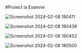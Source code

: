 #Proiect la Examne

![Screenshot 2024-02-08 180411](https://github.com/valentin21062000/Sait_Mini-Magazin-Phone/assets/93271040/793d601f-03ce-4605-8d23-256d92efcdcc)


![Screenshot 2024-02-08 180436](https://github.com/valentin21062000/Sait_Mini-Magazin-Phone/assets/93271040/f7a6b820-9ffd-45c3-8db2-e73417c04fed)


![Screenshot 2024-02-08 180452](https://github.com/valentin21062000/Sait_Mini-Magazin-Phone/assets/93271040/6568f4c8-6efd-4322-b708-8c3461331d6c)


![Screenshot 2024-02-08 180500](https://github.com/valentin21062000/Sait_Mini-Magazin-Phone/assets/93271040/5d850aa0-9f78-400b-a41d-b03aa537101c)
